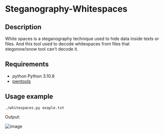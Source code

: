 # Steganography-Whitespaces

## Description

White spaces is a steganography technique used to hide data inside texts or files.
And this tool used to decode whitespaces from files that stegsnow/snow tool can't decode it.

## Requirements
* python Python 3.10.8
* <a href="https://docs.pwntools.com/en/stable/install.html">pwntools</a>

## Usage example
```
./whitespaces.py exaple.txt
```
Output:

![image](https://user-images.githubusercontent.com/95076839/220394120-8b16721d-894a-4214-89ae-07c290b7e5c0.png)
